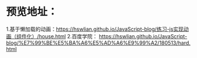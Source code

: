 # 预览地址：
 1.基于懒加载的动画：https://hswlian.github.io/JavaScript-blog/练习-js实现动画（组件化）/house.html
 2.百度学院：
    https://hswlian.github.io/JavaScript-blog/%E7%99%BE%E5%BA%A6%E5%AD%A6%E9%99%A2/180513/hard.html

